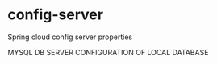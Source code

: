 # config-server
Spring cloud config server properties

MYSQL DB SERVER CONFIGURATION OF LOCAL DATABASE
